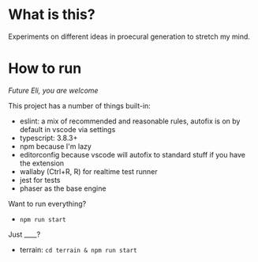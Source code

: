 # What is this?

Experiments on different ideas in proecural generation to stretch my mind.

# How to run
_Future Eli, you are welcome_

This project has a number of things built-in:
* eslint: a mix of recommended and reasonable rules, autofix is on by default in vscode via settings
* typescript: 3.8.3+
* npm because I'm lazy
* editorconfig because vscode will autofix to standard stuff if you have the extension
* wallaby (Ctrl+R, R) for realtime test runner
* jest for tests
* phaser as the base engine

Want to run everything?
* `npm run start`

Just ____?
* terrain: `cd terrain & npm run start`




